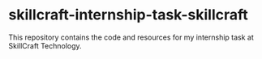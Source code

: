 # skillcraft-internship-task-skillcraft
This repository contains the code and resources for my internship task at SkillCraft Technology.
